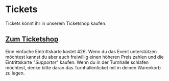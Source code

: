 # Tickets

Tickets könnt ihr in unserem Ticketshop kaufen.

## [Zum Ticketshop](https://tickets.chaostreff-flensburg.de/ctfl/323ruetueta/)

Eine einfache Eintrittskarte kostet 42€. Wenn du das Event unterstützen möchtest kannst du aber auch freiwillig einen höheren Preis zahlen und die Eintrittskarte "*Supporter*" kaufen. Wenn du in der Turnhalle schlafen möchtest, denke bitte daran das Turnhallenticket mit in deinen Warenkorb zu legen.
